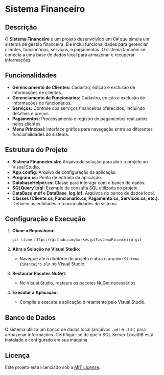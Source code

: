 
# Sistema Financeiro

## Descrição

O **Sistema Financeiro** é um projeto desenvolvido em C# que simula um sistema de gestão financeira. Ele inclui funcionalidades para gerenciar clientes, funcionários, serviços, e pagamentos. O sistema também se conecta a uma base de dados local para armazenar e recuperar informações.

## Funcionalidades

- **Gerenciamento de Clientes:** Cadastro, edição e exclusão de informações de clientes.
- **Gerenciamento de Funcionários:** Cadastro, edição e exclusão de informações de funcionários.
- **Serviços:** Controle dos serviços financeiros oferecidos, incluindo detalhes e preços.
- **Pagamentos:** Processamento e registro de pagamentos realizados pelos clientes.
- **Menu Principal:** Interface gráfica para navegação entre as diferentes funcionalidades do sistema.

## Estrutura do Projeto

- **Sistema Financeiro.sln:** Arquivo de solução para abrir o projeto no Visual Studio.
- **App.config:** Arquivo de configuração da aplicação.
- **Program.cs:** Ponto de entrada da aplicação.
- **DatabaseHelper.cs:** Classe para interagir com o banco de dados.
- **SQLQuery1.sql:** Exemplo de consulta SQL utilizada no projeto.
- **DataBase.mdf e DataBase_log.ldf:** Arquivos do banco de dados local.
- **Classes (Cliente.cs, Funcionario.cs, Pagamento.cs, Servicos.cs, etc.):** Definem as entidades e funcionalidades do sistema.

## Configuração e Execução

1. **Clone o Repositório:**
   ```bash
   git clone https://github.com/markesjp/SistemaFinanceiro.git
   ```
2. **Abra a Solução no Visual Studio:**
   - Navegue até o diretório do projeto e abra o arquivo `Sistema Financeiro.sln` no Visual Studio.

3. **Restaurar Pacotes NuGet:**
   - No Visual Studio, restaure os pacotes NuGet necessários.

4. **Executar a Aplicação:**
   - Compile e execute a aplicação diretamente pelo Visual Studio.

## Banco de Dados

O sistema utiliza um banco de dados local (arquivos `.mdf` e `.ldf`) para armazenar informações. Certifique-se de que o SQL Server LocalDB está instalado e configurado em sua máquina.

## Licença

Este projeto está licenciado sob a [MIT License](LICENSE).
